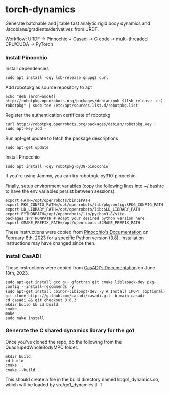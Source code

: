# torch-dynamics

Generate batchable and jitable fast analytic rigid body dynamics and Jacobians/gradients/derivatives from URDF.

Workflow: URDF -> Pinnochio + Casadi -> C code -> multi-threaded CPU/CUDA -> PyTorch 


### Install Pinocchio
Install dependencies
```
sudo apt install -qqy lsb-release gnupg2 curl
```
Add robotpkg as source repository to apt
```
echo "deb [arch=amd64] http://robotpkg.openrobots.org/packages/debian/pub $(lsb_release -cs) robotpkg" | sudo tee /etc/apt/sources.list.d/robotpkg.list
```
Register the authentication certificate of robotpkg
```
curl http://robotpkg.openrobots.org/packages/debian/robotpkg.key | sudo apt-key add -
```
Run apt-get update to fetch the package descriptions
```
sudo apt-get update
```
Install Pinocchio
```
sudo apt install -qqy robotpkg-py38-pinocchio 
```
If you're using Jammy, you can try robotpgk-py310-pinocchio.

Finally, setup environment variables (copy the following lines into ~/.bashrc to have the env variables persist between sessions).
```
export PATH=/opt/openrobots/bin:$PATH
export PKG_CONFIG_PATH=/opt/openrobots/lib/pkgconfig:$PKG_CONFIG_PATH
export LD_LIBRARY_PATH=/opt/openrobots/lib:$LD_LIBRARY_PATH
export PYTHONPATH=/opt/openrobots/lib/python3.8/site-packages:$PYTHONPATH # Adapt your desired python version here
export CMAKE_PREFIX_PATH=/opt/openrobots:$CMAKE_PREFIX_PATH
```
These instructions were copied from [Pinocchio's Documentation](https://stack-of-tasks.github.io/pinocchio/download.html) 
on February 8th, 2023 for a specific Python version (3.8). Installation instructions may have changed since then.

### Install CasADI
These instructions were copied from [CasADI's Documentation](https://github.com/casadi/casadi/wiki/InstallationLinux) on June 18th, 2023.
```
sudo apt-get install gcc g++ gfortran git cmake liblapack-dev pkg-config --install-recommends -y
sudo apt-get install coinor-libipopt-dev -y # Install IPOPT (optional)
git clone https://github.com/casadi/casadi.git -b main casadi
cd casadi && git checkout 3.6.3
mkdir build && cd build
cmake ..
make
sudo make install
```

### Generate the C shared dynamics library for the go1
Once you've cloned the repo, do the following from the QuadrupedWholeBodyMPC folder.
```
mkdir build
cd build
cmake .. 
cmake --build .
```
This should create a file in the build directory named libgo1_dynamics.so, which will be loaded by src/go1_dynamics.jl. T
